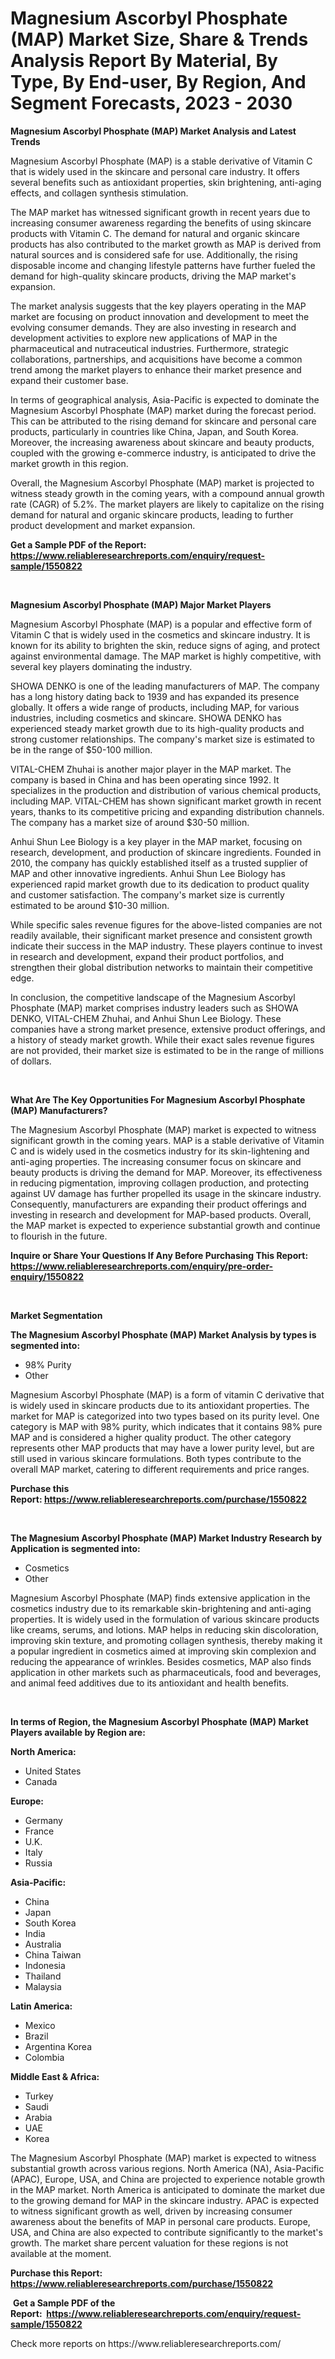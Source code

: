 <p><h1>Magnesium Ascorbyl Phosphate (MAP) Market Size, Share & Trends Analysis Report By Material, By Type, By End-user, By Region, And Segment Forecasts, 2023 - 2030</h1></p><p><strong>Magnesium Ascorbyl Phosphate (MAP) Market Analysis and Latest Trends</strong></p>
<p><p>Magnesium Ascorbyl Phosphate (MAP) is a stable derivative of Vitamin C that is widely used in the skincare and personal care industry. It offers several benefits such as antioxidant properties, skin brightening, anti-aging effects, and collagen synthesis stimulation.</p><p>The MAP market has witnessed significant growth in recent years due to increasing consumer awareness regarding the benefits of using skincare products with Vitamin C. The demand for natural and organic skincare products has also contributed to the market growth as MAP is derived from natural sources and is considered safe for use. Additionally, the rising disposable income and changing lifestyle patterns have further fueled the demand for high-quality skincare products, driving the MAP market's expansion.</p><p>The market analysis suggests that the key players operating in the MAP market are focusing on product innovation and development to meet the evolving consumer demands. They are also investing in research and development activities to explore new applications of MAP in the pharmaceutical and nutraceutical industries. Furthermore, strategic collaborations, partnerships, and acquisitions have become a common trend among the market players to enhance their market presence and expand their customer base.</p><p>In terms of geographical analysis, Asia-Pacific is expected to dominate the Magnesium Ascorbyl Phosphate (MAP) market during the forecast period. This can be attributed to the rising demand for skincare and personal care products, particularly in countries like China, Japan, and South Korea. Moreover, the increasing awareness about skincare and beauty products, coupled with the growing e-commerce industry, is anticipated to drive the market growth in this region.</p><p>Overall, the Magnesium Ascorbyl Phosphate (MAP) market is projected to witness steady growth in the coming years, with a compound annual growth rate (CAGR) of 5.2%. The market players are likely to capitalize on the rising demand for natural and organic skincare products, leading to further product development and market expansion.</p></p>
<p><strong>Get a Sample PDF of the Report:&nbsp; <a href="https://www.reliableresearchreports.com/enquiry/request-sample/1550822">https://www.reliableresearchreports.com/enquiry/request-sample/1550822</a></strong></p>
<p>&nbsp;</p>
<p><strong>Magnesium Ascorbyl Phosphate (MAP) Major Market Players</strong></p>
<p><p>Magnesium Ascorbyl Phosphate (MAP) is a popular and effective form of Vitamin C that is widely used in the cosmetics and skincare industry. It is known for its ability to brighten the skin, reduce signs of aging, and protect against environmental damage. The MAP market is highly competitive, with several key players dominating the industry.</p><p>SHOWA DENKO is one of the leading manufacturers of MAP. The company has a long history dating back to 1939 and has expanded its presence globally. It offers a wide range of products, including MAP, for various industries, including cosmetics and skincare. SHOWA DENKO has experienced steady market growth due to its high-quality products and strong customer relationships. The company's market size is estimated to be in the range of $50-100 million.</p><p>VITAL-CHEM Zhuhai is another major player in the MAP market. The company is based in China and has been operating since 1992. It specializes in the production and distribution of various chemical products, including MAP. VITAL-CHEM has shown significant market growth in recent years, thanks to its competitive pricing and expanding distribution channels. The company has a market size of around $30-50 million.</p><p>Anhui Shun Lee Biology is a key player in the MAP market, focusing on research, development, and production of skincare ingredients. Founded in 2010, the company has quickly established itself as a trusted supplier of MAP and other innovative ingredients. Anhui Shun Lee Biology has experienced rapid market growth due to its dedication to product quality and customer satisfaction. The company's market size is currently estimated to be around $10-30 million.</p><p>While specific sales revenue figures for the above-listed companies are not readily available, their significant market presence and consistent growth indicate their success in the MAP industry. These players continue to invest in research and development, expand their product portfolios, and strengthen their global distribution networks to maintain their competitive edge.</p><p>In conclusion, the competitive landscape of the Magnesium Ascorbyl Phosphate (MAP) market comprises industry leaders such as SHOWA DENKO, VITAL-CHEM Zhuhai, and Anhui Shun Lee Biology. These companies have a strong market presence, extensive product offerings, and a history of steady market growth. While their exact sales revenue figures are not provided, their market size is estimated to be in the range of millions of dollars.</p></p>
<p>&nbsp;</p>
<p><strong>What Are The Key Opportunities For Magnesium Ascorbyl Phosphate (MAP) Manufacturers?</strong></p>
<p><p>The Magnesium Ascorbyl Phosphate (MAP) market is expected to witness significant growth in the coming years. MAP is a stable derivative of Vitamin C and is widely used in the cosmetics industry for its skin-lightening and anti-aging properties. The increasing consumer focus on skincare and beauty products is driving the demand for MAP. Moreover, its effectiveness in reducing pigmentation, improving collagen production, and protecting against UV damage has further propelled its usage in the skincare industry. Consequently, manufacturers are expanding their product offerings and investing in research and development for MAP-based products. Overall, the MAP market is expected to experience substantial growth and continue to flourish in the future.</p></p>
<p><strong>Inquire or Share Your Questions If Any Before Purchasing This Report: <a href="https://www.reliableresearchreports.com/enquiry/pre-order-enquiry/1550822">https://www.reliableresearchreports.com/enquiry/pre-order-enquiry/1550822</a></strong></p>
<p>&nbsp;</p>
<p><strong>Market Segmentation</strong></p>
<p><strong>The Magnesium Ascorbyl Phosphate (MAP) Market Analysis by types is segmented into:</strong></p>
<p><ul><li>98% Purity</li><li>Other</li></ul></p>
<p><p>Magnesium Ascorbyl Phosphate (MAP) is a form of vitamin C derivative that is widely used in skincare products due to its antioxidant properties. The market for MAP is categorized into two types based on its purity level. One category is MAP with 98% purity, which indicates that it contains 98% pure MAP and is considered a higher quality product. The other category represents other MAP products that may have a lower purity level, but are still used in various skincare formulations. Both types contribute to the overall MAP market, catering to different requirements and price ranges.</p></p>
<p><strong>Purchase this Report:&nbsp;<a href="https://www.reliableresearchreports.com/purchase/1550822">https://www.reliableresearchreports.com/purchase/1550822</a></strong></p>
<p>&nbsp;</p>
<p><strong>The Magnesium Ascorbyl Phosphate (MAP) Market Industry Research by Application is segmented into:</strong></p>
<p><ul><li>Cosmetics</li><li>Other</li></ul></p>
<p><p>Magnesium Ascorbyl Phosphate (MAP) finds extensive application in the cosmetics industry due to its remarkable skin-brightening and anti-aging properties. It is widely used in the formulation of various skincare products like creams, serums, and lotions. MAP helps in reducing skin discoloration, improving skin texture, and promoting collagen synthesis, thereby making it a popular ingredient in cosmetics aimed at improving skin complexion and reducing the appearance of wrinkles. Besides cosmetics, MAP also finds application in other markets such as pharmaceuticals, food and beverages, and animal feed additives due to its antioxidant and health benefits.</p></p>
<p>&nbsp;</p>
<p><strong>In terms of Region, the Magnesium Ascorbyl Phosphate (MAP) Market Players available by Region are:</strong></p>
<p>
    <p> <strong> North America: </strong>
        <ul>
            <li>United States</li>
            <li>Canada</li>
        </ul>
        </p> 
    <p> <strong> Europe: </strong>
        <ul>
            <li>Germany</li>
            <li>France</li>
            <li>U.K.</li>
            <li>Italy</li>
            <li>Russia</li>
        </ul>
        </p> 
    <p> <strong> Asia-Pacific: </strong>
        <ul>
            <li>China</li>
            <li>Japan</li>
            <li>South Korea</li>
            <li>India</li>
            <li>Australia</li>
            <li>China Taiwan</li>
            <li>Indonesia</li>
            <li>Thailand</li>
            <li>Malaysia</li>
        </ul>
        </p> 
    <p> <strong> Latin America: </strong>
        <ul>
            <li>Mexico</li>
            <li>Brazil</li>
            <li>Argentina Korea</li>
            <li>Colombia</li>
        </ul>
        </p> 
    <p> <strong> Middle East & Africa: </strong>
        <ul>
            <li>Turkey</li>
            <li>Saudi</li>
            <li>Arabia</li>
            <li>UAE</li>
            <li>Korea</li>
        </ul>
    </p>
    </p>
<p><p>The Magnesium Ascorbyl Phosphate (MAP) market is expected to witness substantial growth across various regions. North America (NA), Asia-Pacific (APAC), Europe, USA, and China are projected to experience notable growth in the MAP market. North America is anticipated to dominate the market due to the growing demand for MAP in the skincare industry. APAC is expected to witness significant growth as well, driven by increasing consumer awareness about the benefits of MAP in personal care products. Europe, USA, and China are also expected to contribute significantly to the market's growth. The market share percent valuation for these regions is not available at the moment.</p></p>
<p><strong>Purchase this Report: <a href="https://www.reliableresearchreports.com/purchase/1550822">https://www.reliableresearchreports.com/purchase/1550822</a></strong></p>
<p>&nbsp;<strong>Get a Sample PDF of the Report:&nbsp;&nbsp;<a href="https://www.reliableresearchreports.com/enquiry/request-sample/1550822">https://www.reliableresearchreports.com/enquiry/request-sample/1550822</a></strong></p>
<p><strong></strong></p>
<p>Check more reports on https://www.reliableresearchreports.com/</p>
